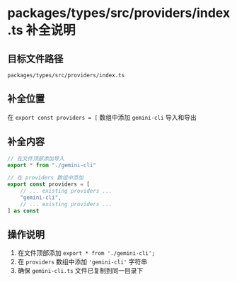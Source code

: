# packages/types/src/providers/index.ts 补全说明

## 目标文件路径

`packages/types/src/providers/index.ts`

## 补全位置

在 `export const providers = [` 数组中添加 `gemini-cli` 导入和导出

## 补全内容

```typescript
// 在文件顶部添加导入
export * from "./gemini-cli"

// 在 providers 数组中添加
export const providers = [
	// ... existing providers ...
	"gemini-cli",
	// ... existing providers ...
] as const
```

## 操作说明

1. 在文件顶部添加 `export * from './gemini-cli';`
2. 在 `providers` 数组中添加 `'gemini-cli'` 字符串
3. 确保 `gemini-cli.ts` 文件已复制到同一目录下
